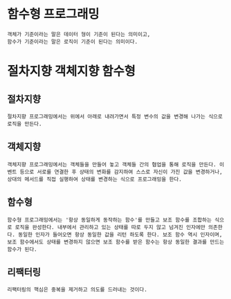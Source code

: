 # 함수형 프로그래밍
    객체가 기준이라는 말은 데이터 형이 기준이 된다는 의미이고,
    함수가 기준이라는 말은 로직이 기준이 된다는 의미이다.

# 절차지향 객체지향 함수형
## 절차지향
    절차지향 프로그래밍에서는 위에서 아래로 내려가면서 특정 변수의 값을 변경해 나가는 식으로 로직을 만든다.
## 객체지향
    객체지향 프로그래밍에서는 객체들을 만들어 놓고 객체들 간의 협업을 통해 로직을 만든다. 이벤트 등으로 서로를 연결한 후 상태의 변화를 감지하여 스스로 자신이 가진 값을 변경하거나, 상대의 메서드를 직접 실행하여 상태를 변경하는 식으로 프로그래밍을 한다.
## 함수형
    함수형 프로그래밍에서는 '항상 동일하게 동작하는 함수'를 만들고 보조 함수를 조합하는 식으로 로직을 완성한다. 내부에서 관리하고 있는 상태를 따로 두지 않고 넘겨진 인자에만 의존한다. 동일한 인자가 들어오면 항상 동일한 값을 리턴 하도록 한다. 보조 함수 역시 인자이며, 보조 함수에서도 상태를 변경하지 않으면 보조 함수를 받은 함수는 항상 동일한 결과를 만드는 함수가 된다.
## 리팩터링
    리팩터링의 핵심은 중복을 제거하고 의도를 드러내는 것이다.